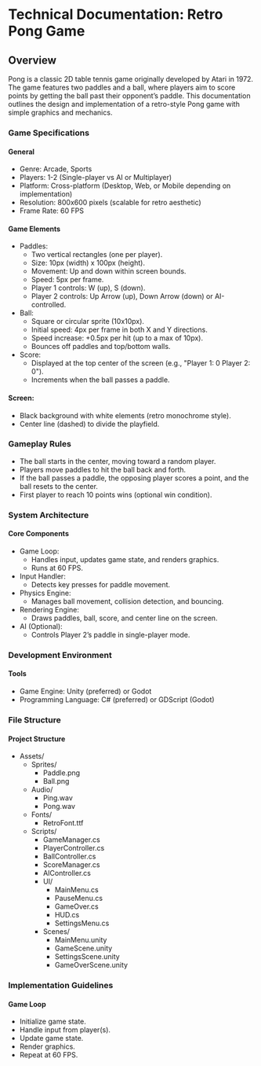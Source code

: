 # Technical Documentation: Retro Pong Game

## Overview
Pong is a classic 2D table tennis game originally developed by Atari in 1972. The game features two paddles and a ball, where players aim to score points by getting the ball past their opponent’s paddle. This documentation outlines the design and implementation of a retro-style Pong game with simple graphics and mechanics.

### Game Specifications
#### General
- Genre: Arcade, Sports
- Players: 1-2 (Single-player vs AI or Multiplayer)
- Platform: Cross-platform (Desktop, Web, or Mobile depending on implementation)
- Resolution: 800x600 pixels (scalable for retro aesthetic)
- Frame Rate: 60 FPS

#### Game Elements
- Paddles:
  - Two vertical rectangles (one per player).
  - Size: 10px (width) x 100px (height).
  - Movement: Up and down within screen bounds.
  - Speed: 5px per frame.
  - Player 1 controls: W (up), S (down).
  - Player 2 controls: Up Arrow (up), Down Arrow (down) or AI-controlled.
- Ball:
  - Square or circular sprite (10x10px).
  - Initial speed: 4px per frame in both X and Y directions.
  - Speed increase: +0.5px per hit (up to a max of 10px).
  - Bounces off paddles and top/bottom walls.
- Score:
  - Displayed at the top center of the screen (e.g., "Player 1: 0 Player 2: 0").
  - Increments when the ball passes a paddle.

#### Screen:
- Black background with white elements (retro monochrome style).
- Center line (dashed) to divide the playfield.

### Gameplay Rules
- The ball starts in the center, moving toward a random player.
- Players move paddles to hit the ball back and forth.
- If the ball passes a paddle, the opposing player scores a point, and the ball resets to the center.
- First player to reach 10 points wins (optional win condition).

### System Architecture
#### Core Components
- Game Loop:
  - Handles input, updates game state, and renders graphics.
  - Runs at 60 FPS.
- Input Handler:
  - Detects key presses for paddle movement.
- Physics Engine:
  - Manages ball movement, collision detection, and bouncing.
- Rendering Engine:
  - Draws paddles, ball, score, and center line on the screen.
- AI (Optional):
  - Controls Player 2’s paddle in single-player mode.

### Development Environment
#### Tools
- Game Engine: Unity (preferred) or Godot
- Programming Language: C# (preferred) or GDScript (Godot)

### File Structure
#### Project Structure
- Assets/
  - Sprites/
    - Paddle.png
    - Ball.png  
  - Audio/
    - Ping.wav
    - Pong.wav
  - Fonts/
    - RetroFont.ttf
  - Scripts/
    - GameManager.cs
    - PlayerController.cs
    - BallController.cs
    - ScoreManager.cs
    - AIController.cs
    - UI/
      - MainMenu.cs
      - PauseMenu.cs
      - GameOver.cs
      - HUD.cs
      - SettingsMenu.cs
    - Scenes/
      - MainMenu.unity
      - GameScene.unity
      - SettingsScene.unity
      - GameOverScene.unity

### Implementation Guidelines
#### Game Loop
- Initialize game state.
- Handle input from player(s).
- Update game state.
- Render graphics.
- Repeat at 60 FPS.